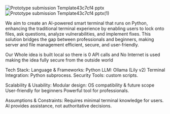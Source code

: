 ![Prototype submission Template43c7cf4 pptx](https://github.com/user-attachments/assets/af50bb8b-f659-446b-bfc1-ca8057a3cefa)
![Prototype submission Template43c7cf4 pptx(1)](https://github.com/user-attachments/assets/b0741ebd-9a1b-48dc-b9c5-1312981f8728)

We aim to create an AI-powered smart terminal that runs on Python, enhancing the traditional terminal experience by enabling users to lock onto files, ask questions, analyze vulnerabilities, and implement fixes. This solution bridges the gap between professionals and beginners, making server and file management efficient, secure, and user-friendly.

Our Whole idea is built local so there is 0 API calls and No Internet is used making the idea fully secure from the outside world

Tech Stack:
Language & Frameworks: Python
LLM: Ollama (Lily v2)
Terminal Integration: Python subprocess.
Security Tools: custom scripts.


Scalability & Usability:
Modular design: OS compatibility & future scope
User-friendly for beginners
Powerful tool for professionals.

Assumptions & Constraints:
Requires minimal terminal knowledge for users.
AI provides assistance, not authoritative decisions.


